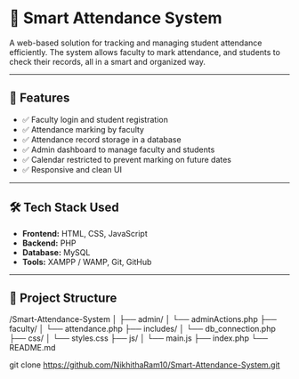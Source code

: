 # 🧠 Smart Attendance System

A web-based solution for tracking and managing student attendance efficiently. The system allows faculty to mark attendance, and students to check their records, all in a smart and organized way.

---

## 🔧 Features

- ✅ Faculty login and student registration
- ✅ Attendance marking by faculty
- ✅ Attendance record storage in a database
- ✅ Admin dashboard to manage faculty and students
- ✅ Calendar restricted to prevent marking on future dates
- ✅ Responsive and clean UI

---

## 🛠️ Tech Stack Used

- **Frontend:** HTML, CSS, JavaScript
- **Backend:** PHP
- **Database:** MySQL
- **Tools:** XAMPP / WAMP, Git, GitHub

---

## 📂 Project Structure

/Smart-Attendance-System
│
├── admin/
│ └── adminActions.php
├── faculty/
│ └── attendance.php
├── includes/
│ └── db_connection.php
├── css/
│ └── styles.css
├── js/
│ └── main.js
├── index.php
└── README.md




git clone https://github.com/NikhithaRam10/Smart-Attendance-System.git
